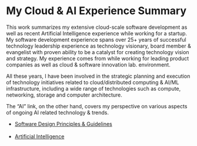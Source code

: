 # My Cloud & AI Experience Summary
This work summarizes my extensive cloud-scale software development as well as recent Artificial Intelligence experience while working for a startup. My software development experience spans over 25+ years of successful technology leadership experience as technology visionary, board member & evangelist with proven ability to be a catalyst for creating technology vision and strategy. My experience comes from while working for leading product companies as well as cloud & software innovation lab. environment.

All these years, I have been involved in the strategic planning and execution of technology initiatives related to cloud/distributed computing & AI/ML infrastructure, including a wide range of technologies such as compute, networking, storage and computer architecture.

The “AI” link, on the other hand, covers my perspective on various aspects of ongoing AI related technology & trends.

- [Software Design Principles & Guidelines](https://github.com/deepak-vij/DesignPrinciples/blob/main/README.md)
<br><br>
- [Artificial Intelligence](https://github.com/deepak-vij/AIRepo/blob/main/README.md)
